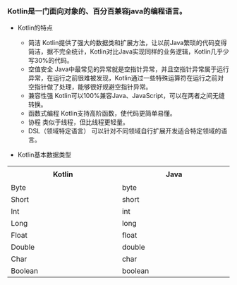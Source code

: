 ### Kotlin是一门面向对象的、百分百兼容java的编程语言。
* Kotlin的特点
    * 简洁 Kotlin提供了强大的数据类和扩展方法，让以前Java繁琐的代码变得简洁，据不完全统计，Kotlin对比Java实现同样的业务逻辑，Kotlin几乎少写30%的代码。
    * 空值安全 Java中最常见的异常就是空指针异常，并且空指针异常属于运行异常，在运行之前很难被发现，Kotlin通过一些特殊运算符在运行之前对空指针做了处理，能够很好规避空指针异常。
    * 兼容性强 Kotlin可以100%兼容Java、JavaScript，可以在两者之间无缝转换。
    * 函数式编程 Kotlin支持高阶函数，使代码更简单易懂。
    * 协程 类似于线程，但比线程更轻量。
    * DSL（领域特定语言） 可以针对不同领域自行扩展开发适合特定领域的语言。
    
* Kotlin基本数据类型
    
<table align=center>
    <tr height=36>
        <th height=36 width=400>Kotlin</td>
        <th width=400>Java</td>
    </tr>
    <tr height=27>
        <td height=27>Byte</td>
        <td >byte</td>
    </tr>
    <tr height=27>
        <td height=27>Short</td>
        <td>short</td>
    </tr>
    <tr height=27>
        <td height=27>Int</td>
        <td>int</td>
    </tr>
    <tr height=27>
        <td height=27>Long</td>
        <td class=xl65>long</td>
    </tr>
    <tr height=27>
        <td height=27>Float</td>
        <td>float</td>
    </tr>
    <tr height=27>
        <td height=27>Double</td>
        <td>double</td>
    </tr>
    <tr height=27>
        <td height=27>Char</td>
        <td>char</td>
    </tr>
    <tr height=27>
        <td height=27>Boolean</td>
        <td>boolean</td>
    </tr>
</table>
